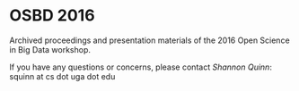 # OSBD 2016

Archived proceedings and presentation materials of the 2016 Open Science in Big Data workshop.

If you have any questions or concerns, please contact *Shannon Quinn*: squinn at cs dot uga dot edu